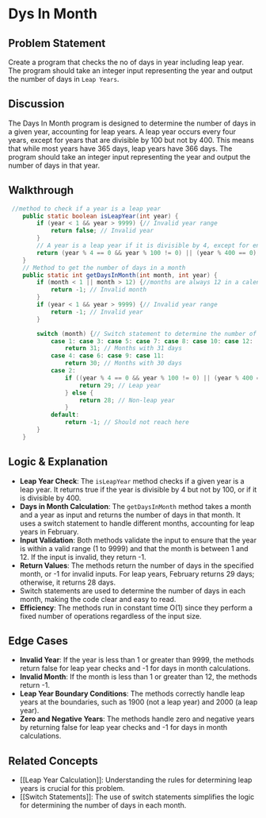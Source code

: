 # Dys In Month
## Problem Statement
Create a program that checks the no of days in year including leap year. The program should take an integer input representing the year and output the number of days in `Leap Years`.
## Discussion
The Days In Month program is designed to determine the number of days in a given year, accounting for leap years. A leap year occurs every four years, except for years that are divisible by 100 but not by 400. This means that while most years have 365 days, leap years have 366 days. The program should take an integer input representing the year and output the number of days in that year.
## Walkthrough
```java
 //method to check if a year is a leap year
    public static boolean isLeapYear(int year) {
        if (year < 1 && year > 9999) {// Invalid year range
            return false; // Invalid year
        }
        // A year is a leap year if it is divisible by 4, except for end-of-century years.
        return (year % 4 == 0 && year % 100 != 0) || (year % 400 == 0);
    }
    // Method to get the number of days in a month
    public static int getDaysInMonth(int month, int year) {
        if (month < 1 || month > 12) {//months are always 12 in a calendar year
            return -1; // Invalid month
        }
        if (year < 1 && year > 9999) {// Invalid year range
            return -1; // Invalid year
        }

        switch (month) {// Switch statement to determine the number of days in the month
            case 1: case 3: case 5: case 7: case 8: case 10: case 12:
                return 31; // Months with 31 days
            case 4: case 6: case 9: case 11:
                return 30; // Months with 30 days
            case 2:
                if ((year % 4 == 0 && year % 100 != 0) || (year % 400 == 0)) {
                    return 29; // Leap year
                } else {
                    return 28; // Non-leap year
                }
            default:
                return -1; // Should not reach here
        }
    }
```
## Logic & Explanation
- **Leap Year Check**: The `isLeapYear` method checks if a given year is a leap year. It returns true if the year is divisible by 4 but not by 100, or if it is divisible by 400.
- **Days in Month Calculation**: The `getDaysInMonth` method takes a month and a year as input and returns the number of days in that month. It uses a switch statement to handle different months, accounting for leap years in February.
- **Input Validation**: Both methods validate the input to ensure that the year is within a valid range (1 to 9999) and that the month is between 1 and 12. If the input is invalid, they return -1.
- **Return Values**: The methods return the number of days in the specified month, or -1 for invalid inputs. For leap years, February returns 29 days; otherwise, it returns 28 days.
- Switch statements are used to determine the number of days in each month, making the code clear and easy to read.
- **Efficiency**: The methods run in constant time O(1) since they perform a fixed number of operations regardless of the input size.
## Edge Cases
- **Invalid Year**: If the year is less than 1 or greater than 9999, the methods return false for leap year checks and -1 for days in month calculations.
- **Invalid Month**: If the month is less than 1 or greater than 12, the methods return -1.
- **Leap Year Boundary Conditions**: The methods correctly handle leap years at the boundaries, such as 1900 (not a leap year) and 2000 (a leap year).
- **Zero and Negative Years**: The methods handle zero and negative years by returning false for leap year checks and -1 for days in month calculations.
## Related Concepts
- [[Leap Year Calculation]]: Understanding the rules for determining leap years is crucial for this problem.
- [[Switch Statements]]: The use of switch statements simplifies the logic for determining the number of days in each month.

